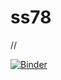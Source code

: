 # ss78
//

[![Binder](https://mybinder.org/badge_logo.svg)](https://mybinder.org/v2/gh/sufyan77/ss78/main?labpath=_dfs.ipynb)
